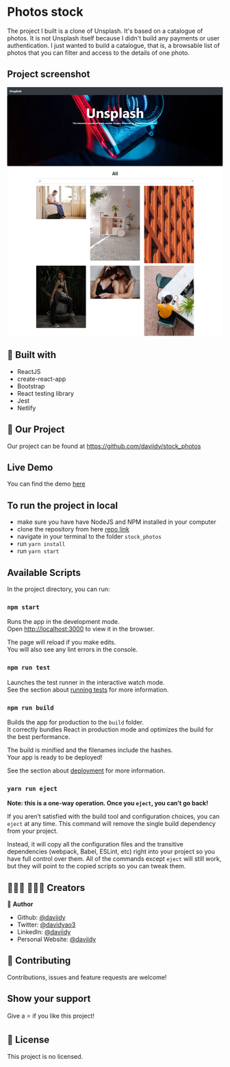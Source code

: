 # Photos stock
The project I built is a clone of Unsplash. It's based on a catalogue of photos. It is not Unsplash itself because I didn't build any payments or user authentication. I just wanted to build a catalogue, that is, a browsable list of photos that you can filter and access to the details of one photo.

## Project screenshot
![screenshot](./screenshot.png)

## 🔨 Built with

- ReactJS
- create-react-app
- Bootstrap
- React testing library
- Jest
- Netlify

## 🚀 Our Project

Our project can be found at https://github.com/daviidy/stock_photos

## Live Demo

You can find the demo [here](https://compassionate-noether-1b33d4.netlify.app/)

## To run the project in local

- make sure you have have NodeJS and NPM installed in your computer
- clone the repository from here [repo link](https://github.com/daviidy/stock_photos)
- navigate in your terminal to the folder `stock_photos`
- run `yarn install`
- run `yarn start`

## Available Scripts

In the project directory, you can run:

### `npm start`

Runs the app in the development mode.\
Open [http://localhost:3000](http://localhost:3000) to view it in the browser.

The page will reload if you make edits.\
You will also see any lint errors in the console.

### `npm run test`

Launches the test runner in the interactive watch mode.\
See the section about [running tests](https://facebook.github.io/create-react-app/docs/running-tests) for more information.

### `npm run build`

Builds the app for production to the `build` folder.\
It correctly bundles React in production mode and optimizes the build for the best performance.

The build is minified and the filenames include the hashes.\
Your app is ready to be deployed!

See the section about [deployment](https://facebook.github.io/create-react-app/docs/deployment) for more information.

### `yarn run eject`

**Note: this is a one-way operation. Once you `eject`, you can’t go back!**

If you aren’t satisfied with the build tool and configuration choices, you can `eject` at any time. This command will remove the single build dependency from your project.

Instead, it will copy all the configuration files and the transitive dependencies (webpack, Babel, ESLint, etc) right into your project so you have full control over them. All of the commands except `eject` will still work, but they will point to the copied scripts so you can tweak them.

## 👨🏽‍💻 👨🏿‍💻 Creators

👤 **Author**

- Github: [@daviidy](https://github.com/daviidy)
- Twitter: [@davidyao3](https://twitter.com/DavidYao3)
- LinkedIn: [@daviidy](https://www.linkedin.com/in/david-yao-6bb95299/)
- Personal Website: [@daviidy](http://david-yao.com)

## 🤝 Contributing

Contributions, issues and feature requests are welcome!

## Show your support

Give a ⭐️ if you like this project!

## 📝 License

This project is no licensed.
